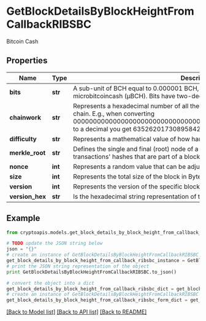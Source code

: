 # GetBlockDetailsByBlockHeightFromCallbackRIBSBC

Bitcoin Cash

## Properties
Name | Type | Description | Notes
------------ | ------------- | ------------- | -------------
**bits** | **str** | A sub-unit of BCH equal to 0.000001 BCH, or 100 Satoshi, and is the same as microbitcoincash (μBCH). Bits have two-decimal precision. | 
**chainwork** | **str** | Represents a hexadecimal number of all the hashes necessary to produce the current chain. E.g., when converting 0000000000000000000000000000000000000000000086859f7a841475b236fd to a decimal you get 635262017308958427068157 hashes, or 635262 exahashes. | 
**difficulty** | **str** | Represents a mathematical value of how hard it is to find a valid hash for this block. | 
**merkle_root** | **str** | Defines the single and final (root) node of a Merkle tree. It is the combined hash of all transactions&#39; hashes that are part of a blockchain block. | 
**nonce** | **int** | Represents a random value that can be adjusted to satisfy the proof of work | 
**size** | **int** | Represents the total size of the block in Bytes. | 
**version** | **int** | Represents the version of the specific block on the blockchain. | 
**version_hex** | **str** | Is the hexadecimal string representation of the block&#39;s version. | 

## Example

```python
from cryptoapis.models.get_block_details_by_block_height_from_callback_ribsbc import GetBlockDetailsByBlockHeightFromCallbackRIBSBC

# TODO update the JSON string below
json = "{}"
# create an instance of GetBlockDetailsByBlockHeightFromCallbackRIBSBC from a JSON string
get_block_details_by_block_height_from_callback_ribsbc_instance = GetBlockDetailsByBlockHeightFromCallbackRIBSBC.from_json(json)
# print the JSON string representation of the object
print GetBlockDetailsByBlockHeightFromCallbackRIBSBC.to_json()

# convert the object into a dict
get_block_details_by_block_height_from_callback_ribsbc_dict = get_block_details_by_block_height_from_callback_ribsbc_instance.to_dict()
# create an instance of GetBlockDetailsByBlockHeightFromCallbackRIBSBC from a dict
get_block_details_by_block_height_from_callback_ribsbc_form_dict = get_block_details_by_block_height_from_callback_ribsbc.from_dict(get_block_details_by_block_height_from_callback_ribsbc_dict)
```
[[Back to Model list]](../README.md#documentation-for-models) [[Back to API list]](../README.md#documentation-for-api-endpoints) [[Back to README]](../README.md)


